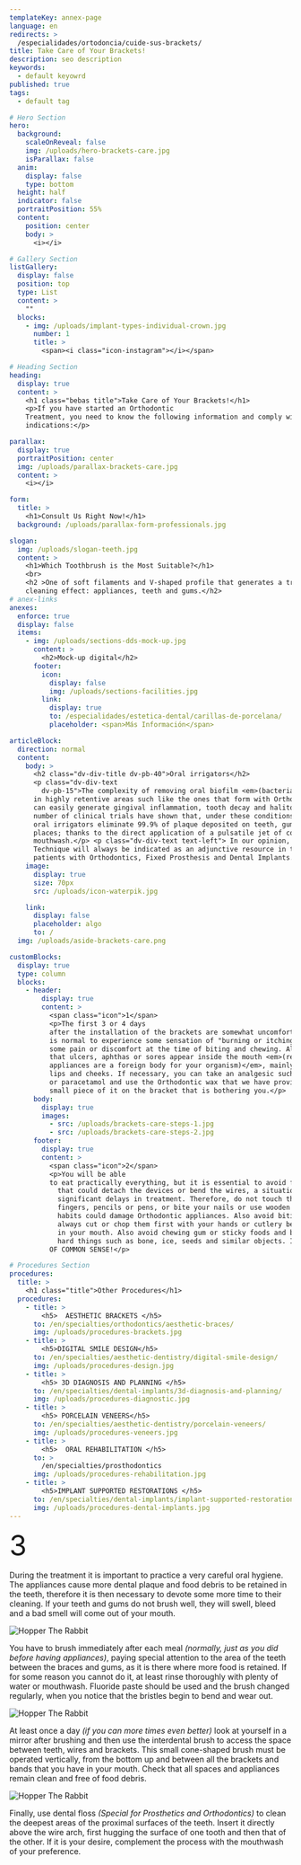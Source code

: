 ```yaml
---
templateKey: annex-page
language: en
redirects: >
  /especialidades/ortodoncia/cuide-sus-brackets/
title: Take Care of Your Brackets!
description: seo description
keywords:
  - default keyowrd
published: true
tags:
  - default tag

# Hero Section
hero:
  background:
    scaleOnReveal: false
    img: /uploads/hero-brackets-care.jpg
    isParallax: false
  anim:
    display: false
    type: bottom
  height: half
  indicator: false
  portraitPosition: 55%
  content:
    position: center
    body: >
      <i></i>

# Gallery Section
listGallery:
  display: false
  position: top
  type: List
  content: >
    ""
  blocks:
    - img: /uploads/implant-types-individual-crown.jpg
      number: 1
      title: >
        <span><i class="icon-instagram"></i></span>

# Heading Section
heading:
  display: true
  content: >
    <h1 class="bebas title">Take Care of Your Brackets!</h1>
    <p>If you have started an Orthodontic
    Treatment, you need to know the following information and comply with these simple
    indications:</p>

parallax:
  display: true
  portraitPosition: center
  img: /uploads/parallax-brackets-care.jpg
  content: >
    <i></i>

form:
  title: >
    <h1>Consult Us Right Now!</h1>
  background: /uploads/parallax-form-professionals.jpg

slogan:
  img: /uploads/slogan-teeth.jpg
  content: >
    <h1>Which Toothbrush is the Most Suitable?</h1>
    <br>
    <h2 >One of soft filaments and V-shaped profile that generates a triple
    cleaning effect: appliances, teeth and gums.</h2>
# anex-links
anexes:
  enforce: true
  display: false
  items:
    - img: /uploads/sections-dds-mock-up.jpg
      content: >
        <h2>Mock-up digital</h2>
      footer:
        icon:
          display: false
          img: /uploads/sections-facilities.jpg
        link:
          display: true
          to: /especialidades/estetica-dental/carillas-de-porcelana/
          placeholder: <span>Más Información</span>

articleBlock:
  direction: normal
  content:
    body: >
      <h2 class="dv-div-title dv-pb-40">Oral irrigators</h2>
      <p class="dv-div-text
        dv-pb-15">The complexity of removing oral biofilm <em>(bacterial plaque)</em>
      in highly retentive areas such like the ones that form with Orthodontic appliances
      can easily generate gingival inflammation, tooth decay and halitosis. A large
      number of clinical trials have shown that, under these conditions, Waterpik<sup>®</sup>
      oral irrigators eliminate 99.9% of plaque deposited on teeth, gums and hard-to-reach
      places; thanks to the direct application of a pulsatile jet of common water or
      mouthwash.</p> <p class="dv-div-text text-left"> In our opinion, the Irrigation
      Technique will always be indicated as an adjunctive resource in the hygiene of
      patients with Orthodontics, Fixed Prosthesis and Dental Implants.</p>
    image:
      display: true
      size: 70px
      src: /uploads/icon-waterpik.jpg

    link:
      display: false
      placeholder: algo
      to: /
  img: /uploads/aside-brackets-care.png

customBlocks:
  display: true
  type: column
  blocks:
    - header:
        display: true
        content: >
          <span class="icon">1</span>
          <p>The first 3 or 4 days
          after the installation of the brackets are somewhat uncomfortable because it
          is normal to experience some sensation of "burning or itching" in the gums and
          some pain or discomfort at the time of biting and chewing. Also, it is possible
          that ulcers, aphthas or sores appear inside the mouth <em>(remember that the
          appliances are a foreign body for your organism)</em>, mainly on the tongue,
          lips and cheeks. If necessary, you can take an analgesic such as acetaminophen
          or paracetamol and use the Orthodontic wax that we have provided, placing a
          small piece of it on the bracket that is bothering you.</p>
      body:
        display: true
        images:
          - src: /uploads/brackets-care-steps-1.jpg
          - src: /uploads/brackets-care-steps-2.jpg
      footer:
        display: true
        content: >
          <span class="icon">2</span>
          <p>You will be able
          to eat practically everything, but it is essential to avoid food and hard objects
            that could detach the devices or bend the wires, a situation that would cause
            significant delays in treatment. Therefore, do not touch the brackets with your
            fingers, pencils or pens, or bite your nails or use wooden chopsticks. All these
            habits could damage Orthodontic appliances. Also avoid biting foods directly,
            always cut or chop them first with your hands or cutlery before putting them
            in your mouth. Also avoid chewing gum or sticky foods and biting excessively
            hard things such as bone, ice, seeds and similar objects. IT IS JUST A MATTER
          OF COMMON SENSE!</p>

# Procedures Section
procedures:
  title: >
    <h1 class="title">Other Procedures</h1>
  procedures:
    - title: >
        <h5>  AESTHETIC BRACKETS </h5>
      to: /en/specialties/orthodontics/aesthetic-braces/
      img: /uploads/procedures-brackets.jpg
    - title: >
        <h5>DIGITAL SMILE DESIGN</h5>
      to: /en/specialties/aesthetic-dentistry/digital-smile-design/
      img: /uploads/procedures-design.jpg
    - title: >
        <h5> 3D DIAGNOSIS AND PLANNING </h5>
      to: /en/specialties/dental-implants/3d-diagnosis-and-planning/
      img: /uploads/procedures-diagnostic.jpg
    - title: >
        <h5> PORCELAIN VENEERS</h5>
      to: /en/specialties/aesthetic-dentistry/porcelain-veneers/
      img: /uploads/procedures-veneers.jpg
    - title: >
        <h5>  ORAL REHABILITATION </h5>
      to: >
        /en/specialties/prosthodontics
      img: /uploads/procedures-rehabilitation.jpg
    - title: >
        <h5>IMPLANT SUPPORTED RESTORATIONS </h5>
      to: /en/specialties/dental-implants/implant-supported-restorations/
      img: /uploads/procedures-dental-implants.jpg
---
```


<div class="container">
<div class="row alt">
<div class="item np left par">

<span class="icon-number" style="
    font-size: 50px;
">3</span>

During the treatment
      it is important to practice a very careful oral hygiene. The appliances cause
      more dental plaque and food debris to be retained in the teeth, therefore it
      is then necessary to devote some more time to their cleaning. If your teeth
      and gums do not brush well, they will swell, bleed and a bad smell will come
      out of your mouth.

</div>

</div>
<div class="row alt">
<div class="item np left image">

![Hopper The Rabbit](/img/brackets-care-steps-3.jpg)

</div>
<div class="item np left">

<span style="
    font-size: 50px;
"><i class="icon-icon-brush"></i></span>

You have to brush immediately after
            each meal <em>(normally, just as you did before having appliances)</em>,
            paying special attention to the area of the teeth between the braces and
            gums, as it is there where more food is retained. If for some reason you
            cannot do it, at least rinse thoroughly with plenty of water or mouthwash.
            Fluoride paste should be used and the brush changed regularly, when you
            notice that the bristles begin to bend and wear out.

</div>

</div>
<div class="row alt">
<div class="item np left image">

![Hopper The Rabbit](/img/brackets-care-steps-4.jpg)

</div>
<div class="item np left">

<span style="
    font-size: 50px;
"><i class="icon-interdental-brush_1"></i></span>

At least once a day <em>(if you
can more times even better) </em>look at yourself in a mirror after brushing
and then use the interdental brush to access the space between teeth,
wires and brackets. This small cone-shaped brush must be operated vertically,
from the bottom up and between all the brackets and bands that you have
in your mouth. Check that all spaces and appliances remain clean and free
of food debris.

</div>

</div>
<div class="row alt">
<div class="item np left image">

![Hopper The Rabbit](/img/brackets-care-steps-5.jpg)

</div>
<div class="item np left">

<span style="
    font-size: 50px;
"><i class="icon-dental-floss"></i></span>

Finally, use dental floss <em>(Special
            for Prosthetics and Orthodontics) </em>to clean the deepest areas of the
            proximal surfaces of the teeth. Insert it directly above the wire arch,
            first hugging the surface of one tooth and then that of the other. If
            it is your desire, complement the process with the mouthwash of your preference.

</div>

</div>
</div>
